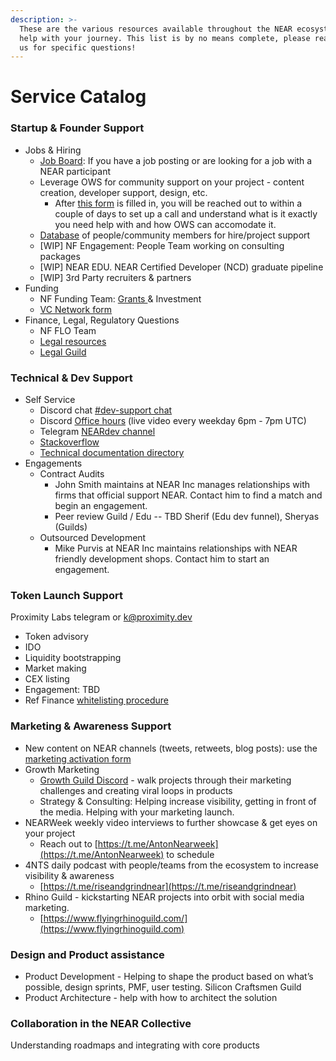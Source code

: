 ```yaml
---
description: >-
  These are the various resources available throughout the NEAR ecosystem to
  help with your journey. This list is by no means complete, please reach out to
  us for specific questions!
---
```


# Service Catalog

### Startup & Founder Support&#x20;

* Jobs & Hiring&#x20;
  * [Job Board](https://jobs.openweb.dev): If you have a job posting or are looking for a job with a NEAR participant
  * Leverage OWS for community support on your project - content creation, developer support, design, etc.
    * After [this form](https://airtable.com/shrwaPB7BgZTDnfn9) is filled in, you will be reached out to within a couple of days to set up a call and understand what is it exactly you need help with and how OWS can accomodate it.
  * [Database](https://docs.google.com/spreadsheets/d/1tiBYUSjC0q-l7ySW4shTv6aB6ZRGJ8QJ4GEoMCO\_OkE/edit?usp=sharing) of people/community members for hire/project support
  * \[WIP] NF Engagement: People Team working on consulting packages&#x20;
  * \[WIP] NEAR EDU. NEAR Certified Developer (NCD) graduate pipeline
  * \[WIP] 3rd Party recruiters & partners&#x20;
* Funding&#x20;
  * NF Funding Team: [Grants ](https://near.org/grants/)& Investment&#x20;
  * [VC Network form ](https://nearprotocol1001.typeform.com/nearvcnetwork)
* Finance, Legal, Regulatory Questions&#x20;
  * NF FLO Team&#x20;
  * [Legal resources](https://wiki.near.org/resources/legal-resources)
  * [Legal Guild](http://nearlegal.com)

### Technical & Dev Support&#x20;

* Self Service&#x20;
  * Discord chat [#dev-support chat ](https://discord.gg/SUAn8SEj32)
  * Discord [Office hours](https://discord.gg/erSfP8KeKh) (live video every weekday 6pm - 7pm UTC)
  * Telegram [NEARdev channel](https://t.me/neardev)&#x20;
  * [Stackoverflow ](https://stackoverflow.com/questions/tagged/nearprotocol)
  * [Technical documentation directory](../../technology/docs/)&#x20;
* Engagements&#x20;
  * Contract Audits&#x20;
    * John Smith maintains at NEAR Inc manages relationships with firms that official support NEAR. Contact him to find a match and begin an engagement.
    * Peer review Guild / Edu -- TBD Sherif (Edu dev funnel), Sheryas (Guilds)&#x20;
  * Outsourced Development&#x20;
    * Mike Purvis at NEAR Inc maintains relationships with NEAR friendly development shops. Contact him to start an engagement.&#x20;

### Token Launch Support&#x20;

Proximity Labs telegram or k@proximity.dev&#x20;

* Token advisory&#x20;
* IDO&#x20;
* Liquidity bootstrapping&#x20;
* Market making&#x20;
* CEX listing&#x20;
* Engagement: TBD
* Ref Finance [whitelisting procedure](https://gov.ref.finance/t/new-whitelisting-procedure/224)

### Marketing & Awareness Support&#x20;

* New content on NEAR channels (tweets, retweets, blog posts): use the [marketing activation form](https://near.org/activate/)
* Growth Marketing&#x20;
  * [Growth Guild Discord](https://discord.gg/pRr6BakXP7) - walk projects through their marketing challenges and creating viral loops in products&#x20;
  * Strategy & Consulting: Helping increase visibility, getting in front of the media. Helping with your marketing launch.
* NEARWeek weekly video interviews to further showcase & get eyes on your project
  * Reach out to [https://t.me/AntonNearweek](https://t.me/AntonNearweek) to schedule
* 4NTS daily podcast with people/teams from the ecosystem to increase visibility & awareness
  * [https://t.me/riseandgrindnear](https://t.me/riseandgrindnear)
* Rhino Guild - kickstarting NEAR projects into orbit with social media marketing.
  * [https://www.flyingrhinoguild.com/](https://www.flyingrhinoguild.com)

### Design and Product assistance&#x20;

* Product Development - Helping to shape the product based on what’s possible, design sprints, PMF, user testing. Silicon Craftsmen Guild&#x20;
* Product Architecture - help with how to architect the solution

### Collaboration in the NEAR Collective&#x20;

Understanding roadmaps and integrating with core products
